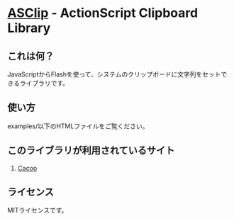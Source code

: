 [ASClip](http://nulab.github.com/asclip/) - ActionScript Clipboard Library
==================================================

これは何？
--------------------------------------

JavaScriptからFlashを使って、システムのクリップボードに文字列をセットできるライブラリです。

使い方
--------------------------------------

examples/以下のHTMLファイルをご覧ください。

このライブラリが利用されているサイト
--------------------------------------
1. [Cacoo](http://cacoo.com/)

ライセンス
--------------------------------------

MITライセンスです。
